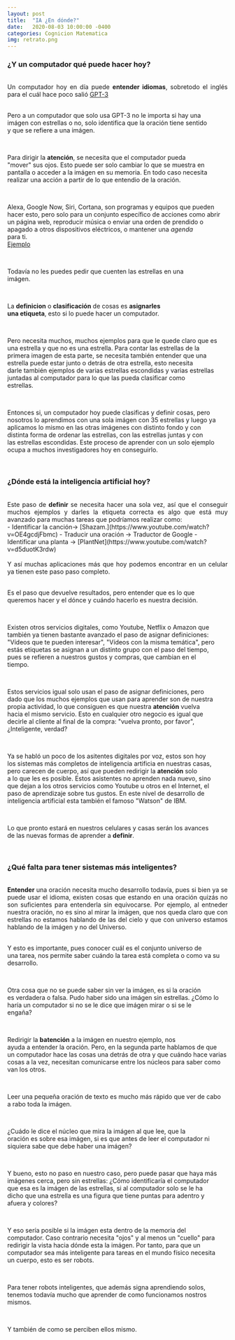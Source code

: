 ```yaml
---
layout: post
title:  "IA ¿En dónde?"
date:   2020-08-03 10:00:00 -0400
categories: Cognicion Matematica
img: retrato.png
---
```


### ¿Y un computador qué puede hacer hoy?

<div style="text-align: justify; white-space: pre-line;">
Un computador hoy en día puede <b>entender idiomas</b>, sobretodo el inglés para el cuál hace poco salió <a href="https://www.youtube.com/watch?v=otvqkWFvUZU">GPT-3</a>

Pero a un computador que solo usa GPT-3 no le importa si hay una imágen con estrellas o no, solo identifica que la oración tiene sentido y que se refiere a una imágen.

Para dirigir la <b>atención</b>, se necesita que el computador pueda "mover" sus ojos. 
Esto puede ser solo cambiar lo que se muestra en pantalla o acceder a la imágen en su memoria. En todo caso necesita realizar una acción a partir de lo que entendio de la oración.

Alexa, Google Now, Siri, Cortana, son programas y equipos que pueden hacer esto, pero solo para un conjunto específico de acciones como abrir un página web, reproducir música o enviar una orden de prendido o apagado a otros dispositivos eléctricos, o mantener una <em>agenda</em> para ti. <a href="https://www.youtube.com/watch?v=o4_pOFJ_H4k"> Ejemplo</a>

Todavía no les puedes pedir que cuenten las estrellas en una imágen.

La <b>definicion</b> o <b>clasificación</b> de cosas es <b>asignarles una etiqueta</b>, esto si lo puede hacer un computador. 

Pero necesita muchos, muchos ejemplos para que le quede claro que es una estrella y que no es una estrella. Para contar las estrellas de la primera imagen de esta parte, se necesita también entender que una estrella puede estar junto o detrás de otra estrella, esto necesita darle también ejemplos de varias estrellas escondidas y varias estrellas juntadas al computador para lo que las pueda clasificar como estrellas. 

Entonces si, un computador hoy puede clasificas y definir cosas, pero nosotros lo aprendimos con una sola imágen con 35 estrellas y luego ya aplicamos lo mismo en las otras imágenes con distinto fondo y con distinta forma de ordenar las estrellas, con las estrellas juntas y con las estrellas escondidas. Este proceso de aprender con un solo ejemplo ocupa a muchos investigadores hoy en conseguirlo.
</div>
 
### ¿Dónde está la inteligencia artificial hoy?

<div style="text-align: justify; white-space: pre-line;">
Este paso de <b>definir</b> se necesita hacer una sola vez, así que el conseguir muchos ejemplos y darles la etiqueta correcta es algo que está muy avanzado para muchas tareas que podríamos realizar como: 
</div>
- Identificar la canción-> [Shazam.](https://www.youtube.com/watch?v=OE4gcdjFbmc)
- Traducir una oración -> Traductor de Google
- Identificar una planta -> [PlantNet](https://www.youtube.com/watch?v=d5duotK3rdw)

<div style="text-align: justify; white-space: pre-line;">
Y así muchas aplicaciones más que hoy podemos encontrar en un celular ya tienen este paso paso completo. 

Es el paso que devuelve resultados, pero entender que es lo que queremos hacer y el dónce y cuándo hacerlo es nuestra decisión.

Existen otros servicios digitales, como Youtube, Netflix o Amazon que también ya tienen bastante avanzado el paso de asignar definiciones: "Vídeos que te pueden interesar", "Vídeos con la misma temática", pero estás etiquetas se asignan a un distinto grupo con el paso del tiempo, pues se refieren a nuestros gustos y compras, que cambian en el tiempo. 

Estos servicios igual solo usan el paso de asignar definiciones, pero dado que los muchos ejemplos que usan para aprender son de nuestra propia actividad, lo que consiguen es que nuestra <b>atención</b> vuelva hacia el mismo servicio. Esto en cualquier otro negocio es igual que decirle al cliente al final de la compra: "vuelva pronto, por favor", ¿Inteligente, verdad?

Ya se habló un poco de los asitentes digitales por voz, estos son hoy los sistemas más completos de inteligencia artificia en nuestras casas, pero carecen de cuerpo, así que pueden redirigir la <b>atención</b> solo a lo que les es posible. Estos asistentes no aprenden nada nuevo, sino que dejan a los otros servicios como Youtube u otros en el Internet, el paso de aprendizaje sobre tus gustos. En este nivel de desarrollo de inteligencia artificial esta también el famoso "Watson" de IBM.

Lo que pronto estará en nuestros celulares y casas serán los avances de las nuevas formas de aprender a <b>definir</b>.
</div>

### ¿Qué falta para tener sistemas más inteligentes? 

<div style="text-align: justify; white-space: pre-line;">
<b>Entender</b> una oración necesita mucho desarrollo todavía, pues si bien ya se puede usar el idioma, existen cosas que estando en una oración quizás no son suficientes para entenderla sin equivocarse. Por ejemplo, al entneder nuestra oración, no es sino al mirar la imágen, que nos queda claro que con estrellas no estamos hablando de las del cielo y que con universo estamos hablando de la imágen y no del Universo.

Y esto es importante, pues conocer cuál es el conjunto universo de una tarea, nos permite saber cuándo la tarea está completa o como va su desarrollo. 

Otra cosa que no se puede saber sin ver la imágen, es si la oración es verdadera o falsa. Pudo haber sido una imágen sin estrellas. ¿Cómo lo haría un computador si no se le dice que imágen mirar o si se le engaña?

Redirigir la <b>batención</b> a la imágen en nuestro ejemplo, nos ayuda a entender la oración. Pero, en la segunda parte hablamos de que un computador hace las cosas una detrás de otra y que cuándo hace varias cosas a la vez, necesitan comunicarse entre los núcleos para saber como van los otros.

Leer una pequeña oración de texto es mucho más rápido que ver de cabo a rabo toda la imágen. 

¿Cuádo le dice el núcleo que mira la imágen al que lee, que la oración es sobre esa imágen, si es que antes de leer el computador ni siquiera sabe que debe haber una imágen? 

Y bueno, esto no paso en nuestro caso, pero puede pasar que haya más imágenes cerca, pero sin estrellas:
¿Cómo identificaría el computador que esa es la imágen de las estrellas, si al computador solo se le ha dicho que una estrella es una figura que tiene puntas para adentro y afuera y colores?

Y eso sería posible si la imágen esta dentro de la memoria del computador. Caso contrario necesita "ojos" y al menos un "cuello" para redirigir la vista hacia dónde esta la imágen. Por tanto, para que un computador sea más inteligente para tareas en el mundo físico necesita un cuerpo, esto es ser robots. 

Para tener robots inteligentes, que además signa aprendiendo solos, tenemos todavía mucho que aprender de como funcionamos nostros mismos. 

Y también de como se perciben ellos mismo.
</div>